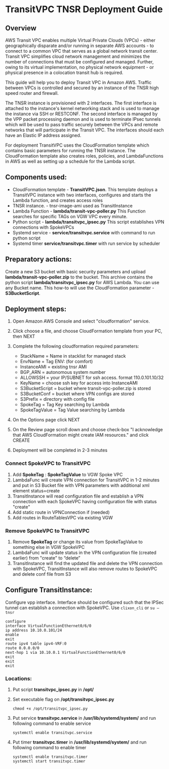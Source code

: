 # TransitVPC TNSR Deployment Guide

## Overview

AWS Transit VPC enables multiple Virtual Private Clouds (VPCs) - either geographically disparate and/or running in separate AWS accounts - to connect to a common VPC that serves as a global network transit center. Transit VPC simplifies cloud network management and minimizes the number of connections that must be configured and managed. Further, owing to its virtual implementation, no physical network equipment - or physical presence in a colocation transit hub is required.

This guide will help you to deploy Transit VPC in Amazon AWS. Traffic between VPCs is controlled and secured by an instance of the TNSR high speed router and firewall.

The TNSR instance is provisioned with 2 interfaces. The first interface is attached to the instance's kernel networking stack and is used to manage the instance via SSH or RESTCONF. The second interface is managed by the VPP packet processing daemon and is used to terminate IPsec tunnels which will be used to pass traffic securely between the VPCs and remote networks that will participate in the Transit VPC. The interfaces should each have an Elastic IP address assigned.

For deployment TransitVPC uses the CloudFormation template which contains basic parameters for running the TNSR instance. The CloudFormation template also creates roles, policies, and LambdaFunctions in AWS as well as setting up a schedule for the Lambda script.

## Components used:

* CloudFormation template - **TransitVPC.json**. This template deploys a TransitVPC instance with two interfaces, configures and starts the Lambda function, and creates access roles
* TNSR instance. - tnsr-image-ami used as TransitInstance
* Lambda Function - **lambda/transit-vpc-poller.py** This Function searches for specific TAGs on VGW VPC every minute.
* Python script - **lambda/transitvpc_ipsec.py** This script establishes VPN connections with SpokeVPCs
* Systemd service - **service/transitvpc.service** with command to run python script
* Systemd timer **service/transitvpc.timer** with run service by scheduler

## Preparatory actions:

Create a new S3 bucket with basic security parameters and upload **lambda/transit-vpc-poller.zip** to the bucket. This archive contains the python script **lambda/transitvpc_ipsec.py** for AWS Lambda. You can use any Bucket name. This how-to will use the CloudFormation parameter - **S3BucketScript**.

## Deployment steps:

1. Open Amazon AWS Console and select "cloudformation" service.
2. Click choose a file, and choose CloudFormation template from your PC, then NEXT
3. Complete the following cloudformation required parameters:

    * StackName = Name in stacklist for managed stack
    * EnvName = Tag ENV: (for comfort)
    * InstanceAMI = existing tnsr AMI
    * BGP_ARN = autonomous system number
    * ALLOWSSH = your IP/SUBNET for ssh access. format 110.0.101.10/32
    * KeyName = choose ssh key for access into InstanceAMI
    * S3BucketScript = bucket where transit-vpc-poller.zip is stored
    * S3BucketConf = bucket where VPN configs are stored
    * S3Prefix = directory with config file
    * SpokeTag = Tag Key searching by Lambda
    * SpokeTagValue = Tag Value searching by Lambda

4. On the Options page click NEXT
5. On the Review page scroll down and choose check-box "I acknowledge that AWS CloudFormation might create IAM resources." and click CREATE
6. Deployment will be completed in 2-3 minutes

### Connect SpokeVPC to TransitVPC

1. Add **SpokeTag** : **SpokeTagValue** to VGW Spoke VPC
2. LambdaFunc will create VPN connection for TransitVPC in 1-2 minutes and put in S3 Bucket file with VPN parameters with additional xml element status=create
3. TransitInstance will read configuration file and establish a VPN connection with each SpokeVPC having configuration file with status "create"
4. Add static route in VPNConnection if (needed)
5. Add routes in RouteTablesVPC via existing VGW

### Remove SpokeVPC to TransitVPC

1. Remove **SpokeTag** or change its value from SpokeTagValue to something else in VGW SpokeVPC
2. LambdaFunc will update status in the VPN configuration file (created earlier) from "create" to “delete”
3. TransitInstance will find the updated file and delete the VPN connection with SpokeVPC,
TransitInstance will also remove routes to SpokeVPC and delete conf file from S3

## Configure TransitInstance:

Configure vpp interface. Interface should be configured such that the IPSec tunnel can establish a connection with SpokeVPC.
Use `clixon_cli` or `su – tnsr`

```
configure
interface VirtualFunctionEthernet0/6/0
ip address 10.10.0.101/24
enable
exit
route ipv4 table ipv4-VRF:0
route 0.0.0.0/0
next-hop 1 via 10.10.0.1 VirtualFunctionEthernet0/6/0
exit
exit
exit
```

### Locations:

1. Put script **transitvpc_ipsec.py** in **/opt/**

2. Set executable flag on **/opt/transitvpc_ipsec.py**

   ```chmod +x /opt/transitvpc_ipsec.py```

3. Put service **transitvpc.service** in **/usr/lib/systemd/system/** and run following command to enable service

   ```systemctl enable transitvpc.service```

4. Put timer **transitvpc.timer** in **/usr/lib/systemd/system/** and run following command to enable timer

   ```
   systemctl enable transitvpc.timer
   systemctl start transitvpc.timer
   ```
